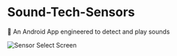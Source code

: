 # Sound-Tech-Sensors
📱 An Android App engineered to detect and play sounds

![Sensor Select Screen](https://github.com/Cfoulcard/Sound-Tech-Sensors/blob/master/mockups/screen1.png)
